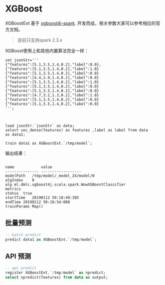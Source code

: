 # XGBoost

XGBoostExt 基于 [xgboost4j-spark](https://xgboost.readthedocs.io/en/latest/jvm/scaladocs/xgboost4j-spark/index.html).
开发而成，相关参数大家可以参考相应的官方文档。

> 目前只支持spark 2.3.x

XGBoost使用上和其他内置算法完全一样：

```
set jsonStr='''
{"features":[5.1,3.5,1.4,0.2],"label":0.0},
{"features":[5.1,3.5,1.4,0.2],"label":1.0}
{"features":[5.1,3.5,1.4,0.2],"label":0.0}
{"features":[4.4,2.9,1.4,0.2],"label":0.0}
{"features":[5.1,3.5,1.4,0.2],"label":1.0}
{"features":[5.1,3.5,1.4,0.2],"label":0.0}
{"features":[5.1,3.5,1.4,0.2],"label":0.0}
{"features":[4.7,3.2,1.3,0.2],"label":1.0}
{"features":[5.1,3.5,1.4,0.2],"label":0.0}
{"features":[5.1,3.5,1.4,0.2],"label":0.0}
''';



load jsonStr.`jsonStr` as data;
select vec_dense(features) as features ,label as label from data
as data1;

train data1 as XGBoostExt.`/tmp/model`;

```
输出结果：

```

name            value
---------------	------------------
modelPath	/tmp/model/_model_24/model/0
algIndex	0
alg	ml.dmlc.xgboost4j.scala.spark.WowXGBoostClassifier
metrics	
status	true
startTime	20190112 50:18:49:395
endTime	20190112 50:18:54:088
trainParams	Map()
```



## 批量预测

```sql
-- batch predict
predict data1 as XGBoostExt.`/tmp/model`;
```

## API 预测

```sql
-- api predict
register XGBoostExt.`/tmp/model` as npredict;
select npredict(features) from data as output;
```